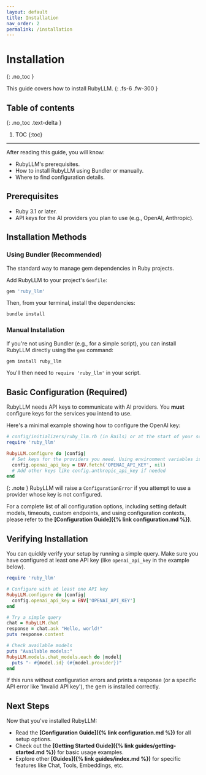 ```yaml
---
layout: default
title: Installation
nav_order: 2
permalink: /installation
---
```


# Installation
{: .no_toc }

This guide covers how to install RubyLLM.
{: .fs-6 .fw-300 }

## Table of contents
{: .no_toc .text-delta }

1. TOC
{:toc}

---

After reading this guide, you will know:

*   RubyLLM's prerequisites.
*   How to install RubyLLM using Bundler or manually.
*   Where to find configuration details.

## Prerequisites

*   Ruby 3.1 or later.
*   API keys for the AI providers you plan to use (e.g., OpenAI, Anthropic).

## Installation Methods

### Using Bundler (Recommended)

The standard way to manage gem dependencies in Ruby projects.

Add RubyLLM to your project's `Gemfile`:

```ruby
gem 'ruby_llm'
```

Then, from your terminal, install the dependencies:

```bash
bundle install
```

### Manual Installation

If you're not using Bundler (e.g., for a simple script), you can install RubyLLM directly using the `gem` command:

```bash
gem install ruby_llm
```

You'll then need to `require 'ruby_llm'` in your script.

## Basic Configuration (Required)

RubyLLM needs API keys to communicate with AI providers. You **must** configure keys for the services you intend to use.

Here's a minimal example showing how to configure the OpenAI key:

```ruby
# config/initializers/ruby_llm.rb (in Rails) or at the start of your script
require 'ruby_llm'

RubyLLM.configure do |config|
  # Set keys for the providers you need. Using environment variables is best practice.
  config.openai_api_key = ENV.fetch('OPENAI_API_KEY', nil)
  # Add other keys like config.anthropic_api_key if needed
end
```

{: .note }
RubyLLM will raise a `ConfigurationError` if you attempt to use a provider whose key is not configured.

For a complete list of all configuration options, including setting default models, timeouts, custom endpoints, and using configuration contexts, please refer to the **[Configuration Guide]({% link configuration.md %})**.

## Verifying Installation

You can quickly verify your setup by running a simple query. Make sure you have configured at least one API key (like `openai_api_key` in the example below).

```ruby
require 'ruby_llm'

# Configure with at least one API key
RubyLLM.configure do |config|
  config.openai_api_key = ENV['OPENAI_API_KEY']
end

# Try a simple query
chat = RubyLLM.chat
response = chat.ask "Hello, world!"
puts response.content

# Check available models
puts "Available models:"
RubyLLM.models.chat_models.each do |model|
  puts "- #{model.id} (#{model.provider})"
end
```

If this runs without configuration errors and prints a response (or a specific API error like 'Invalid API key'), the gem is installed correctly.

## Next Steps

Now that you've installed RubyLLM:

*   Read the **[Configuration Guide]({% link configuration.md %})** for all setup options.
*   Check out the **[Getting Started Guide]({% link guides/getting-started.md %})** for basic usage examples.
*   Explore other **[Guides]({% link guides/index.md %})** for specific features like Chat, Tools, Embeddings, etc.